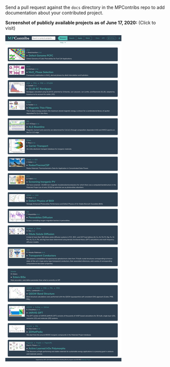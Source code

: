 Send a pull request against the `docs` directory in the MPContribs repo to add documentation about
your contributed project.

**Screenshot of publicly available projects as of June 17, 2020:**
(Click to visit)

[![overview](overview.png)](https://portal.mpcontribs.org)
